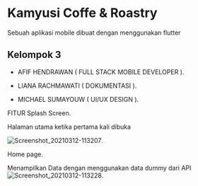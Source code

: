 # Kamyusi Coffe & Roastry  

Sebuah aplikasi mobile dibuat dengan menggunakan flutter 

## Kelompok 3
- AFIF HENDRAWAN    ( FULL STACK MOBILE DEVELOPER ).

- LIANA RACHMAWATI  ( DOKUMENTASI ).

- MICHAEL SUMAYOUW  ( UI/UX DESIGN ).

FITUR
Splash Screen.

Halaman utama ketika pertama kali dibuka

![Screenshot_20210312-113207](https://user-images.githubusercontent.com/77044478/110892759-3882ee00-8327-11eb-97d6-1c12a6925d52.jpg).



Home page.

Menampilkan Data dengan menggunakan data dummy dari API
![Screenshot_20210312-113228](https://user-images.githubusercontent.com/77044478/110892765-3de03880-8327-11eb-9a0f-0a74b4e78b73.jpg).


